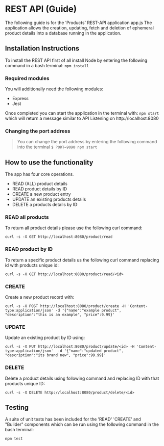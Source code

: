 <h1>REST API (Guide)</h1>

The following guide is for the 'Products' REST-API application app.js
The application allows the creation, updating, fetch and deletion of ephemeral product details into a database running in the application.

<h2>Installation Instructions</h2>

To install the REST API first of all install Node by entering the following command in a bash terminal:
`npm install`

<h3>Required modules</h3>
You will additionally need the following modules:

* Express
* Jest

Once completed you can start the application in the terminal with:
`npm start` which will return a message similar to API Listening on http://localhost:8080

<h3>Changing the port address</h3>

> You can change the port address by entering the following command into the terminal `$ PORT=9090 npm start`

<h2>How to use the functionality</h2>

The app has four core operations.

* READ (ALL) product details
* READ product details by ID
* CREATE a new product entry
* UPDATE an existing products details
* DELETE a products details by ID

<h3>READ all products</h3>
To return all product details please use the following curl command:

`curl -s -X GET http://localhost:8080/product/read`

<h3>READ product by ID</h3>
To return a specific product details us the following curl command replacing id with products unique id:

`curl -s -X GET http://localhost:8080/product/read/<id>`

<h3>CREATE</H3>
Create a new product record with:

`curl -s -X POST http://localhost:8080/product/create -H 'Content-type:application/json' -d '{"name":"example product", "description":"this is an example", "price":9.99}'`

<h3>UPDATE</H3>
Update an existing product by ID using:

`curl -s -X PUT http://localhost:8080/product/update/<id> -H 'Content-type:application/json'  -d '{"name":"updated product", "description":"its brand new", "price":99.99}'`

<h3>DELETE</h3>
Delete a product details using following command and replacing ID with that products unique ID:

`curl -s -X DELETE http://localhost:8080/product/delete/<id>`

<h2>Testing</h2>

A suite of unit tests has been included for the 'READ' 'CREATE' and "Builder" components which can be run using the following command in the bash terminal:

`npm test`


